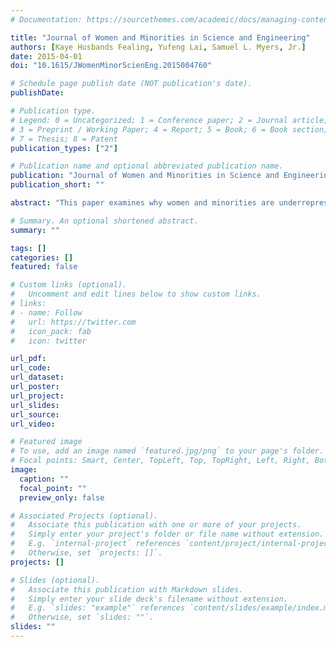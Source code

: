 ```yaml
---
# Documentation: https://sourcethemes.com/academic/docs/managing-content/

title: "Journal of Women and Minorities in Science and Engineering"
authors: [Kaye Husbands Fealing, Yufeng Lai, Samuel L. Myers, Jr.]
date: 2015-04-01
doi: "10.1615/JWomenMinorScienEng.2015004760"

# Schedule page publish date (NOT publication's date).
publishDate:

# Publication type.
# Legend: 0 = Uncategorized; 1 = Conference paper; 2 = Journal article;
# 3 = Preprint / Working Paper; 4 = Report; 5 = Book; 6 = Book section;
# 7 = Thesis; 8 = Patent
publication_types: ["2"]

# Publication name and optional abbreviated publication name.
publication: "Journal of Women and Minorities in Science and Engineering"
publication_short: ""

abstract: "This paper examines why women and minorities are underrepresented in science research careers. Millions of dollars of support over the years have been expended to remedy the underrepresentation of women and minorities in different science, technology, engineering, and mathematics (STEM) disciplines. An underlying premise of virtually every major intervention designed to increase the representation of women and racial and ethnic minority group members in STEM careers is that there exists a dominant pipeline toward those careers. The premise is that there is a conventional sequence of educational and training procedures for a specific career profile, and that such a sequence is effective in producing the desired results of increased representation of underrepresented groups. An alternative model−the pathways model−posits that there are multiple routes toward the required training for science careers and that the underlying problem is not the undersupply of graduates in science but barriers that undervalue these alternative routes taken by women and minorities. This paper tests the hypothesis that the pipeline metaphor is the correct representation of the production of increased diversity, using the chemistry profession as the case study. Using data from the Integrated Public Use Microdata Series−Current Population Survey (IPUMS-CPS) March Supplement for the period 1968−2012, we estimate post-baccalaureate (supply-side) effects and wage impacts (demandside effects) on the relative presentation of women and minorities among those employed as chemists. We find large differences across racial, ethnic, and gender groups. We find very limited evidence to support the supply-side argument. The responsiveness to demand-side factors tends to be larger for minority group members than for others, suggesting that the pipeline model is inadequate for explaining underrepresentation in all professions. Finally, we show that women and minorities are underrepresented at different critical transition points from high school to college to graduate school to the workforce."

# Summary. An optional shortened abstract.
summary: ""

tags: []
categories: []
featured: false

# Custom links (optional).
#   Uncomment and edit lines below to show custom links.
# links:
# - name: Follow
#   url: https://twitter.com
#   icon_pack: fab
#   icon: twitter

url_pdf:
url_code:
url_dataset:
url_poster:
url_project:
url_slides:
url_source:
url_video:

# Featured image
# To use, add an image named `featured.jpg/png` to your page's folder. 
# Focal points: Smart, Center, TopLeft, Top, TopRight, Left, Right, BottomLeft, Bottom, BottomRight.
image:
  caption: ""
  focal_point: ""
  preview_only: false

# Associated Projects (optional).
#   Associate this publication with one or more of your projects.
#   Simply enter your project's folder or file name without extension.
#   E.g. `internal-project` references `content/project/internal-project/index.md`.
#   Otherwise, set `projects: []`.
projects: []

# Slides (optional).
#   Associate this publication with Markdown slides.
#   Simply enter your slide deck's filename without extension.
#   E.g. `slides: "example"` references `content/slides/example/index.md`.
#   Otherwise, set `slides: ""`.
slides: ""
---
```

